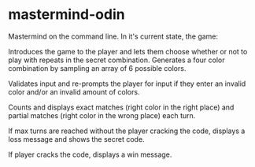 # mastermind-odin
Mastermind on the command line.
In it's current state, the game:

Introduces the game to the player and lets them choose whether or not to play with repeats in the secret combination.
Generates a four color combination by sampling an array of 6 possible colors.

Validates input and re-prompts the player for input if they enter an invalid color and/or an invalid amount of colors.

Counts and displays exact matches (right color in the right place) and partial matches (right color in the wrong place) each turn.

If max turns are reached without the player cracking the code, displays a loss message and shows the secret code.

If player cracks the code, displays a win message.
